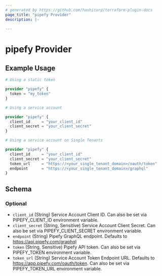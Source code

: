 ```yaml
---
# generated by https://github.com/hashicorp/terraform-plugin-docs
page_title: "pipefy Provider"
description: |-
  
---
```


# pipefy Provider



## Example Usage

```terraform
# Using a static token

provider "pipefy" {
  token = "my_token"
}

# Using a service account

provider "pipefy" {
  client_id     = "your_client_id"
  client_secret = "your_client_secret"
}

# Using a service account on Single Tenants

provider "pipefy" {
  client_id     = "your_client_id"
  client_secret = "your_client_secret"
  token_url     = "https://<your_single_tenant_domain>/oauth/token"
  endpoint      = "https://<your_single_tenant_domain>/graphql"
}
```

<!-- schema generated by tfplugindocs -->
## Schema

### Optional

- `client_id` (String) Service Account Client ID. Can also be set via PIPEFY_CLIENT_ID environment variable.
- `client_secret` (String, Sensitive) Service Account Client Secret. Can also be set via PIPEFY_CLIENT_SECRET environment variable.
- `endpoint` (String) Pipefy GraphQL endpoint. Defaults to https://api.pipefy.com/graphql
- `token` (String, Sensitive) Pipefy API token. Can also be set via PIPEFY_TOKEN environment variable.
- `token_url` (String) Service Account Token Endpoint URL. Defaults to https://app.pipefy.com/oauth/token. Can also be set via PIPEFY_TOKEN_URL environment variable.
